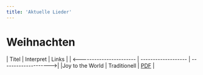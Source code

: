 ```yaml
---
title: 'Aktuelle Lieder'
---
```


# Weihnachten

| Titel | Interpret | Links |
| <----------------------- | ------------------- | -------------------->|
|Joy to the World | Traditionell | [PDF](good_news_in_the_kingdom.pdf) |